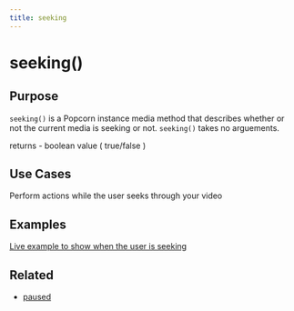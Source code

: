 ```yaml
---
title: seeking
---
```

# seeking() #

## Purpose ##

`seeking()` is a Popcorn instance media method that describes whether or not the current media is seeking or not.  `seeking()` takes no arguements.

returns - boolean value ( true/false )

## Use Cases ##

Perform actions while the user seeks through your video

## Examples ##

[Live example to show when the user is seeking](http://jsfiddle.net/popcornjs/gquDv/)

## Related ##

* [paused](#paused)
